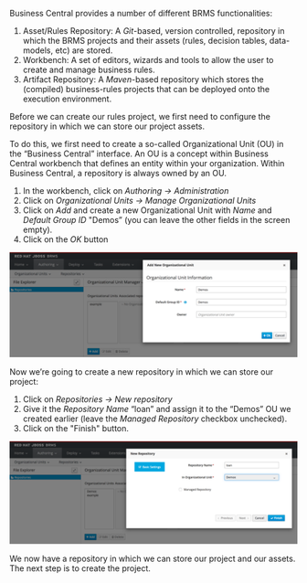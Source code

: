 
Business Central provides a number of different BRMS functionalities:

1. Asset/Rules Repository: A *Git*-based, version controlled, repository in which the BRMS projects and their assets (rules, decision tables, data-models, etc) are stored.
2. Workbench: A set of editors, wizards and tools to allow the user to create and manage business rules.
3. Artifact Repository:  A *Maven*-based repository which stores the (compiled) business-rules projects that can be deployed onto the execution environment.

Before we can create our rules project, we first need to configure the repository in which we can store our project assets.

To do this, we first need to create a so-called Organizational Unit (OU) in the “Business Central” interface. An OU is a concept within Business Central workbench that defines an entity within your organization. Within Business Central, a repository is always owned by an OU.

1. In the workbench, click on *Authoring -> Administration*
2. Click on *Organizational Units -> Manage Organizational Units*
3. Click on *Add* and create a new Organizational Unit with *Name* and *Default Group ID* "Demos” (you can leave the other fields in the screen empty).
4. Click on the *OK* button

<img src="../../assets/intro-openshift/brms-loan-application/brms-organizational-unit.png" width="800" />

Now we’re going to create a new repository in which we can store our project:

1. Click on *Repositories -> New repository*
2. Give it the *Repository Name* “loan” and assign it to the “Demos” OU we created earlier (leave the *Managed Repository* checkbox unchecked).
3. Click on the "Finish" button.

<img src="../../assets/intro-openshift/brms-loan-application/brms-loan-repository.png" width="800" />

We now have a repository in which we can store our project and our assets. The next step is to create the project.
